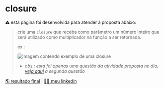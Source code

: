 # closure
⚠️ esta página foi desenvolvida para atender à proposta abaixo:

> crie uma ```closure``` que receba como parâmetro um número inteiro que será utilizado como multiplicador na função a ser retornada.
> 
> ex.:
> 
> ![imagem contendo exemplo de uma closure](https://edtech-uploads.s3.amazonaws.com/userfiles/files/image(135).png)
> * *obs.: esta foi apenas uma questão da atividade proposta no dia, [veja aqui](https://github.com/corqueeuvia/corqueeuvia.github.io/tree/main/historinha) a segunda questão*
> 
[🌎 resultado final](https://corqueeuvia.github.io/closure) | [🧔🏻 meu linkedin](https://www.linkedin.com/in/corcoviacaique/)